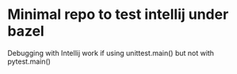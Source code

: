 # Minimal repo to test intellij under bazel

Debugging with Intellij work if using unittest.main() but not with pytest.main()
